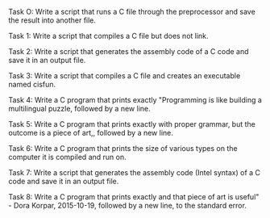 

Task O: Write a script that runs a C file through the preprocessor and save the result into another file.

Task 1: Write a script that compiles a C file but does not link.

Task 2: Write a script that generates the assembly code of a C code and save it in an output file.

Task 3: Write a script that compiles a C file and creates an executable named cisfun.

Task 4: Write a C program that prints exactly "Programming is like building a multilingual puzzle, followed by a new line.

Task 5: Write a C program that prints exactly with proper grammar, but the outcome is a piece of art,, followed by a new line.

Task 6: Write a C program that prints the size of various types on the computer it is compiled and run on.

Task 7: Write a script that generates the assembly code (Intel syntax) of a C code and save it in an output file.

Task 8: Write a C program that prints exactly and that piece of art is useful" - Dora Korpar, 2015-10-19, followed by a new line, to the standard error.

